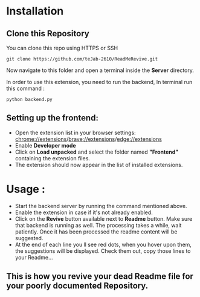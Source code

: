 

# Installation

## Clone this Repository

You can clone this repo using HTTPS or SSH

    git clone https://github.com/teJab-2610/ReadMeRevive.git

Now navigate to this folder and open a terminal inside the **Server** directory.

In order to use this extension, you need to run the backend,
In terminal run this command :

    python backend.py

## Setting up the frontend:

- Open the extension list in your browser settings: [chrome://extensions](chrome://extensions)/[brave://extensions](brave://extensions)/[edge://extensions](edge://extensions)
- Enable **Developer mode**
- Click on **Load unpacked** and select the folder named **"Frontend"** containing the extension files.
- The extension should now appear in the list of installed extensions.


# Usage :
- Start the backend server by running the command mentioned above.
- Enable the extension in case if it's not already enabled.
- Click on the **Revive** button available next to **Readme** button. Make sure that backend is running as well. The processing takes a while, wait patiently. Once it has been processed the readme content will be suggested.
- At the end of each line you ll see red dots, when you hover upon them, the suggestions will be displayed. Check them out, copy those lines to your Readme...

## This is how you revive your dead Readme file for your poorly documented Repository.
